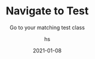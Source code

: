 ---
date: 2021-01-08
title: Navigate to Test
technologies: [java]
topics: [navigation, testing]
author: hs
subtitle: Go to your matching test class
thumbnail: ./thumbnail.png
cardThumbnail: ./card.png
shortVideo:
  poster: ./tip.png
  url: https://youtu.be/cuIeDZhpvM0
leadin: |
  You can use **⇧⌘T** (macOS), or **Ctrl+Shift+T** (Windows/Linux), to navigate to a test class and back again.

---